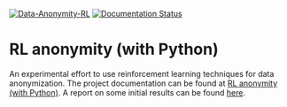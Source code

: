 
[![Data-Anonymity-RL](https://github.com/pockerman/rl_anonymity_with_python/actions/workflows/python-app.yml/badge.svg)](https://github.com/pockerman/rl_anonymity_with_python/actions/workflows/python-app.yml) [![Documentation Status](https://readthedocs.org/projects/rl-anonymity-with-python/badge/?version=latest)](https://rl-anonymity-with-python.readthedocs.io/en/latest/?badge=latest)

# RL anonymity (with Python)

An experimental effort to use reinforcement learning techniques for data anonymization. The project documentation
can be found at <a href="https://rl-anonymity-with-python.readthedocs.io/en/latest/index.html">RL anonymity (with Python)</a>.
A report on some initial results can be found <a href="doc/pyrl_anonymity_v11.pdf">here</a>.

